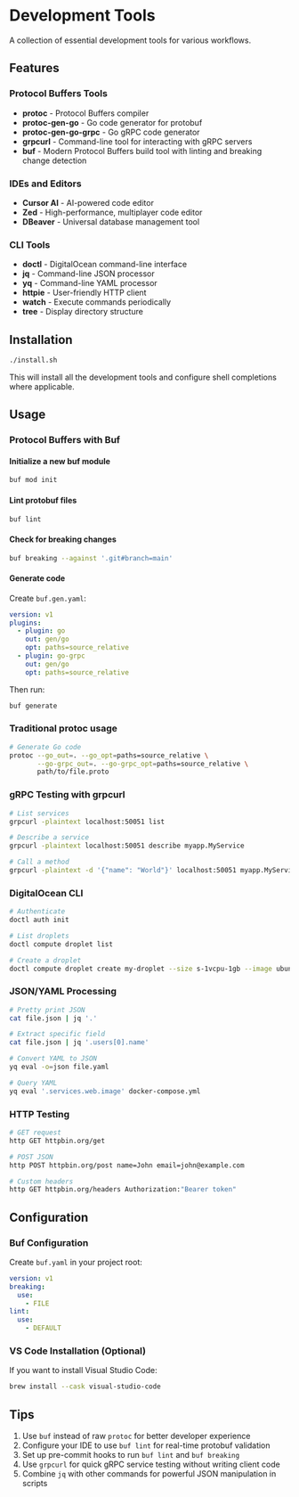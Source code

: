 # Development Tools

A collection of essential development tools for various workflows.

## Features

### Protocol Buffers Tools
- **protoc** - Protocol Buffers compiler
- **protoc-gen-go** - Go code generator for protobuf
- **protoc-gen-go-grpc** - Go gRPC code generator
- **grpcurl** - Command-line tool for interacting with gRPC servers
- **buf** - Modern Protocol Buffers build tool with linting and breaking change detection

### IDEs and Editors
- **Cursor AI** - AI-powered code editor
- **Zed** - High-performance, multiplayer code editor
- **DBeaver** - Universal database management tool

### CLI Tools
- **doctl** - DigitalOcean command-line interface
- **jq** - Command-line JSON processor
- **yq** - Command-line YAML processor
- **httpie** - User-friendly HTTP client
- **watch** - Execute commands periodically
- **tree** - Display directory structure

## Installation

```bash
./install.sh
```

This will install all the development tools and configure shell completions where applicable.

## Usage

### Protocol Buffers with Buf

#### Initialize a new buf module
```bash
buf mod init
```

#### Lint protobuf files
```bash
buf lint
```

#### Check for breaking changes
```bash
buf breaking --against '.git#branch=main'
```

#### Generate code
Create `buf.gen.yaml`:
```yaml
version: v1
plugins:
  - plugin: go
    out: gen/go
    opt: paths=source_relative
  - plugin: go-grpc
    out: gen/go
    opt: paths=source_relative
```

Then run:
```bash
buf generate
```

### Traditional protoc usage
```bash
# Generate Go code
protoc --go_out=. --go_opt=paths=source_relative \
       --go-grpc_out=. --go-grpc_opt=paths=source_relative \
       path/to/file.proto
```

### gRPC Testing with grpcurl
```bash
# List services
grpcurl -plaintext localhost:50051 list

# Describe a service
grpcurl -plaintext localhost:50051 describe myapp.MyService

# Call a method
grpcurl -plaintext -d '{"name": "World"}' localhost:50051 myapp.MyService/SayHello
```

### DigitalOcean CLI
```bash
# Authenticate
doctl auth init

# List droplets
doctl compute droplet list

# Create a droplet
doctl compute droplet create my-droplet --size s-1vcpu-1gb --image ubuntu-20-04-x64 --region nyc1
```

### JSON/YAML Processing
```bash
# Pretty print JSON
cat file.json | jq '.'

# Extract specific field
cat file.json | jq '.users[0].name'

# Convert YAML to JSON
yq eval -o=json file.yaml

# Query YAML
yq eval '.services.web.image' docker-compose.yml
```

### HTTP Testing
```bash
# GET request
http GET httpbin.org/get

# POST JSON
http POST httpbin.org/post name=John email=john@example.com

# Custom headers
http GET httpbin.org/headers Authorization:"Bearer token"
```

## Configuration

### Buf Configuration
Create `buf.yaml` in your project root:
```yaml
version: v1
breaking:
  use:
    - FILE
lint:
  use:
    - DEFAULT
```

### VS Code Installation (Optional)
If you want to install Visual Studio Code:
```bash
brew install --cask visual-studio-code
```

## Tips

1. Use `buf` instead of raw `protoc` for better developer experience
2. Configure your IDE to use `buf lint` for real-time protobuf validation
3. Set up pre-commit hooks to run `buf lint` and `buf breaking`
4. Use `grpcurl` for quick gRPC service testing without writing client code
5. Combine `jq` with other commands for powerful JSON manipulation in scripts
